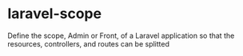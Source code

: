 # laravel-scope
Define the scope, Admin or Front, of a Laravel application so that the resources, controllers, and routes can be splitted
